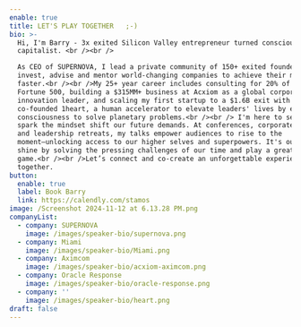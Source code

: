 ```yaml
---
enable: true
title: LET'S PLAY TOGETHER   ;-)
bio: >-
  Hi, I'm Barry - 3x exited Silicon Valley entrepreneur turned conscious
  capitalist. <br /><br />

  As CEO of SUPERNOVA, I lead a private community of 150+ exited founders who
  invest, advise and mentor world-changing companies to achieve their missions,
  faster.<br /><br />My 25+ year career includes consulting for 20% of the
  Fortune 500, building a $315MM+ business at Acxiom as a global corporate
  innovation leader, and scaling my first startup to a $1.6B exit with Oracle. I
  co-founded 1heart, a human accelerator to elevate leaders' lives by expanding
  consciousness to solve planetary problems.<br /><br /> I'm here to serve and
  spark the mindset shift our future demands. At conferences, corporate events,
  and leadership retreats, my talks empower audiences to rise to the
  moment—unlocking access to our higher selves and superpowers. It's our time to
  shine by solving the pressing challenges of our time and play a greater
  game.<br /><br />Let’s connect and co-create an unforgettable experience
  together. 
button:
  enable: true
  label: Book Barry
  link: https://calendly.com/stamos
image: /Screenshot 2024-11-12 at 6.13.28 PM.png
companyList:
  - company: SUPERNOVA
    image: /images/speaker-bio/supernova.png
  - company: Miami
    image: /images/speaker-bio/Miami.png
  - company: Aximcom
    image: /images/speaker-bio/acxiom-aximcom.png
  - company: Oracle Response
    image: /images/speaker-bio/oracle-response.png
  - company: ''
    image: /images/speaker-bio/heart.png
draft: false
---
```

